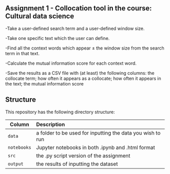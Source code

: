 ## Assignment 1 - Collocation tool in the course: Cultural data science

-Take a user-defined search term and a user-defined window size.

-Take one specific text which the user can define.

-Find all the context words which appear ± the window size from the search term in that text.

-Calculate the mutual information score for each context word.

-Save the results as a CSV file with (at least) the following columns: the collocate term; how often it appears as a collocate; how often it appears in the text; the mutual information score


## Structure

This repository has the following directory structure:

| Column | Description|
|--------|:-----------|
```data```| a folder to be used for inputting the data you wish to run
```notebooks``` | Jupyter notebooks in both .ipynb and .html format
```src``` | the .py script version of the assignment
```output``` | the results of inputting the dataset
